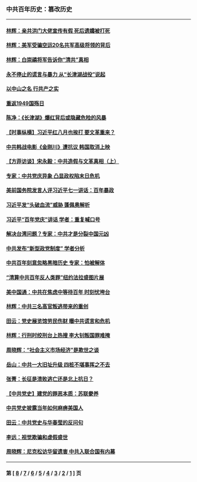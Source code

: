 ### 中共百年历史：篡改历史
---
#### [林辉：亲共洪门大佬宣传有假 死后遗孀被打死](../../pages/nf1176115/n14057205.md?09230430) 
#### [林辉：美军受骗空运20名共军高级将领的背后](../../pages/nf1176115/n14052185.md?09230430) 
#### [林辉：白崇禧将军告诉你“清共”真相](../../pages/nf1176115/n14044216.md?09230430) 
#### [永不停止的谎言与暴力 从“长津湖战役”说起](../../pages/nf1176115/n13494094.md?09230430) 
#### [以中山之名 行共产之实](../../pages/nf1176115/n13346437.md?09230430) 
#### [重返1949国殇日](../../pages/nf1176115/n13346372.md?09230430) 
#### [陈净：《长津湖》爆红背后或隐藏危险的风暴](../../pages/nf1176115/n13314364.md?09230430) 
#### [【时事纵横】习近平红八月也挨打 要文革重来？](../../pages/nf1176115/n13231393.md?09230430) 
#### [中共韩战电影《金刚川》遭抗议 韩国取消上映](../../pages/nf1176115/n13219114.md?09230430) 
#### [【方菲访谈】宋永毅：中共造假与文革真相（上）](../../pages/nf1176115/n13200760.md?09230430) 
#### [专家：中共党庆异象 凸显政权陷末日危机](../../pages/nf1176115/n13067084.md?09230430) 
#### [美前国务院发言人评习近平七一讲话：百年暴政](../../pages/nf1176115/n13066986.md?09230430) 
#### [习近平发“头破血流”威胁 蓬佩奥解析](../../pages/nf1176115/n13063604.md?09230430) 
#### [习近平“百年党庆”讲话 学者：重复喊口号](../../pages/nf1176115/n13061411.md?09230430) 
#### [解决台湾问题？专家：中共才是分裂中国元凶](../../pages/nf1176115/n13060811.md?09230430) 
#### [中共发布“新型政党制度” 学者分析](../../pages/nf1176115/n13056354.md?09230430) 
#### [中共百年刻意忽略黑暗历史 专家：怕被解体](../../pages/nf1176115/n13056056.md?09230430) 
#### [“清算中共百年反人类罪”纽约法拉盛图片展](../../pages/nf1176115/n13052220.md?09230430) 
#### [美中国通：中共在焦虑中等待百年 时刻忧垮台](../../pages/nf1176115/n13048820.md?09230430) 
#### [林辉：中共三名高官叛逃带来的重创](../../pages/nf1176115/n13035206.md?09230430) 
#### [田云：党史展览馆劳民伤财 曝中共谎言和危机](../../pages/nf1176115/n13033900.md?09230430) 
#### [林辉：行刑时绞刑台上热搜 李大钊叛国罪难掩](../../pages/nf1176115/n13031965.md?09230430) 
#### [周晓辉：“社会主义市场经济”是欺世之谈](../../pages/nf1176115/n13024090.md?09230430) 
#### [岳山：中共一大旧址升级 四桩不堪事挥之不去](../../pages/nf1176115/n13021697.md?09230430) 
#### [张菁：长征是溃败逃亡还是北上抗日？](../../pages/nf1176115/n13020585.md?09230430) 
#### [【中共党史】建党的罪恶本质：苏联豢养](../../pages/nf1176115/n13011888.md?09230430) 
#### [中共党史披露当年如何麻痹美国人](../../pages/nf1176115/n12966400.md?09230430) 
#### [田云：中共党史与华春莹的反问句](../../pages/nf1176115/n12765178.md?09230430) 
#### [李远：视觉欺骗和虚假盛世](../../pages/nf1176115/n12993376.md?09230430) 
#### [周晓辉：尼克松访华留遗害 中共入联合国有内幕](../../pages/nf1176115/n12991422.md?09230430) 

---
#### 第 [ [8](./8.md?09230430) / [7](./7.md?09230430) / [6](./6.md?09230430) / [5](./5.md?09230430) / [4](./4.md?09230430) / [3](./3.md?09230430) / [2](./2.md?09230430) / [1](./1.md?09230430) ] 页
